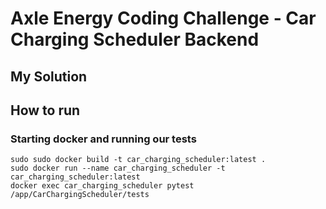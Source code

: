 # Axle Energy Coding Challenge - Car Charging Scheduler Backend


## My Solution



## How to run

### Starting docker and running our tests

```shell
sudo sudo docker build -t car_charging_scheduler:latest .
sudo docker run --name car_charging_scheduler -t car_charging_scheduler:latest
docker exec car_charging_scheduler pytest /app/CarChargingScheduler/tests
```






